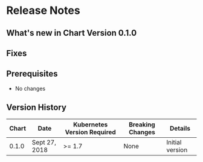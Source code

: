 # Release Notes

## What's new in Chart Version 0.1.0


## Fixes


## Prerequisites

- No changes

## Version History

| Chart | Date | Kubernetes Version Required | Breaking Changes | Details |
| ----- | ---- | --------------------------- | ---------------- | ------- |
| 0.1.0 | Sept 27, 2018 | >= 1.7 | None | Initial version |
